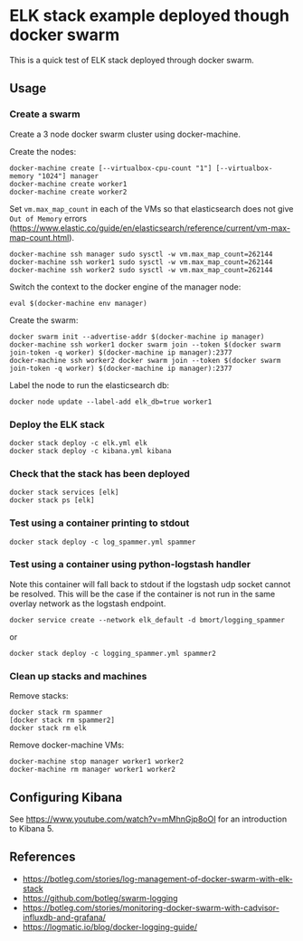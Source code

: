 # ELK stack example deployed though docker swarm

This is a quick test of ELK stack deployed through docker swarm.

## Usage

### Create a swarm

Create a 3 node docker swarm cluster using docker-machine.

Create the nodes:

```shell
docker-machine create [--virtualbox-cpu-count "1"] [--virtualbox-memory "1024"] manager
docker-machine create worker1
docker-machine create worker2
```

Set `vm.max_map_count` in each of the VMs so that elasticsearch does not give 
`Out of Memory` errors (<https://www.elastic.co/guide/en/elasticsearch/reference/current/vm-max-map-count.html>). 


```shell
docker-machine ssh manager sudo sysctl -w vm.max_map_count=262144
docker-machine ssh worker1 sudo sysctl -w vm.max_map_count=262144
docker-machine ssh worker2 sudo sysctl -w vm.max_map_count=262144
```

Switch the context to the docker engine of the manager node:

```shell
eval $(docker-machine env manager)
```

Create the swarm:

```shell
docker swarm init --advertise-addr $(docker-machine ip manager)
docker-machine ssh worker1 docker swarm join --token $(docker swarm join-token -q worker) $(docker-machine ip manager):2377
docker-machine ssh worker2 docker swarm join --token $(docker swarm join-token -q worker) $(docker-machine ip manager):2377
```

Label the node to run the elasticsearch db:

```shell
docker node update --label-add elk_db=true worker1
```

### Deploy the ELK stack

```shell
docker stack deploy -c elk.yml elk
docker stack deploy -c kibana.yml kibana
```

### Check that the stack has been deployed

```shell
docker stack services [elk]
docker stack ps [elk]
```

### Test using a container printing to stdout

```shell
docker stack deploy -c log_spammer.yml spammer
```

### Test using a container using python-logstash handler

Note this container will fall back to stdout if the logstash udp socket cannot
be resolved. This will be the case if the container is not run in the same
overlay network as the logstash endpoint.

```shell
docker service create --network elk_default -d bmort/logging_spammer
```

or 

```shell
docker stack deploy -c logging_spammer.yml spammer2
```

### Clean up stacks and machines

Remove stacks:

```shell
docker stack rm spammer
[docker stack rm spammer2]
docker stack rm elk
```

Remove docker-machine VMs:

```shell
docker-machine stop manager worker1 worker2
docker-machine rm manager worker1 worker2
```

## Configuring Kibana

See <https://www.youtube.com/watch?v=mMhnGjp8oOI> for an introduction to 
Kibana 5.


## References

- <https://botleg.com/stories/log-management-of-docker-swarm-with-elk-stack>
- <https://github.com/botleg/swarm-logging>
- <https://botleg.com/stories/monitoring-docker-swarm-with-cadvisor-influxdb-and-grafana/>
- <https://logmatic.io/blog/docker-logging-guide/>
